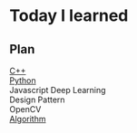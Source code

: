 # Today I learned

## Plan  

  [C++](C++/)  
  [Python](Python/)  
  Javascript 
  Deep Learning  
  Design Pattern  
  OpenCV  
  [Algorithm](Algorithm/)
 
